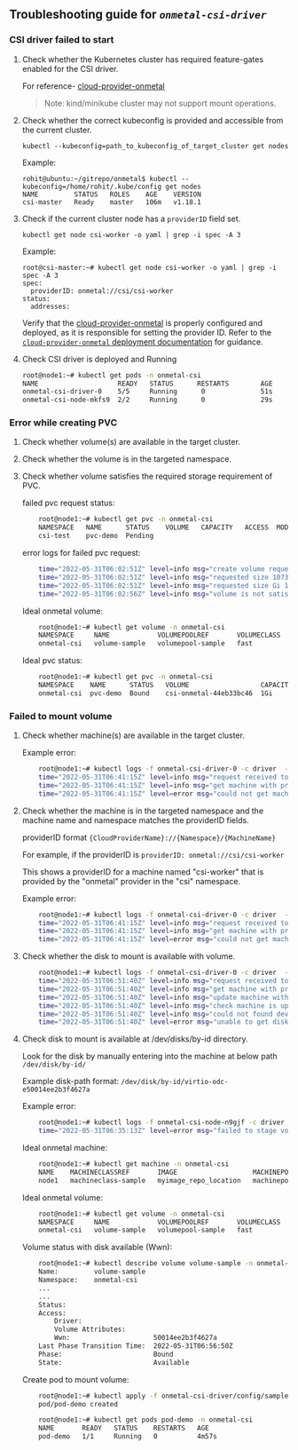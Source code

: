 
## Troubleshooting guide for *`onmetal-csi-driver`*

### CSI driver failed to start
1. Check whether the Kubernetes cluster has required feature-gates enabled for the CSI driver.
    
    For reference- [cloud-provider-onmetal](https://github.com/onmetal/cloud-provider-onmetal/blob/main/docs/deployment/deploy_manually.md#:~:text=Update%20the%20kubelet%20service%20on%20each%20node%20with%20Args%20%2D%2Dcloud%2Dprovider%3Dexternal%20Follow%20below%20steps%20to%20update%20the%20kubelet%20service%20environment%20variable%20KUBELET_KUBECONFIG_ARGS)
    > Note: kind/minikube cluster may not support mount operations.
2. Check whether the correct kubeconfig is provided and accessible from the current cluster.
    ```
    kubectl --kubeconfig=path_to_kubeconfig_of_target_cluster get nodes
    ```
    Example:
    ```
    rohit@ubuntu:~/gitrepo/onmetal$ kubectl --kubeconfig=/home/rohit/.kube/config get nodes
    NAME         STATUS   ROLES    AGE    VERSION
    csi-master   Ready    master   106m   v1.18.1

    ```
3. Check if the current cluster node has a `providerID` field set.
    ```
    kubectl get node csi-worker -o yaml | grep -i spec -A 3
    ```
    Example:
    ```
    root@csi-master:~# kubectl get node csi-worker -o yaml | grep -i spec -A 3
    spec:
      providerID: onmetal://csi/csi-worker
    status:
      addresses:
    ```

    Verify that the [cloud-provider-onmetal](https://github.com/onmetal/cloud-provider-onmetal/) is properly configured and deployed, as it is responsible for setting the provider ID. Refer to the [`cloud-provider-onmetal` deployment documentation](https://github.com/onmetal/cloud-provider-onmetal/blob/main/docs/deployment/deploy_manually.md) for guidance.
   

4. Check CSI driver is deployed and Running

     ```bash
    root@node1:~# kubectl get pods -n onmetal-csi
    NAME                    READY   STATUS      RESTARTS        AGE
    onmetal-csi-driver-0    5/5     Running      0              51s
    onmetal-csi-node-mkfs9  2/2     Running      0              29s
    ```

### Error while creating PVC
1. Check whether volume(s) are available in the target cluster.
2. Check whether the volume is in the targeted namespace.
3. Check whether volume satisfies the required storage requirement of PVC.

   failed pvc request status:
    ```bash
        root@node1:~# kubectl get pvc -n onmetal-csi
        NAMESPACE   NAME      STATUS    VOLUME   CAPACITY   ACCESS  MODES   STORAGECLASS                AGE
        csi-test    pvc-demo  Pending                                       onmetal-storageclass-demo   2s
    ```
   error logs for failed pvc request:
    ```bash
        time="2022-05-31T06:02:51Z" level=info msg="create volume request received with volume name csi-onmetal-e022cb7f52"
        time="2022-05-31T06:02:51Z" level=info msg="requested size 1073741824" 
        time="2022-05-31T06:02:51Z" level=info msg="requested size Gi 1Gi"
        time="2022-05-31T06:02:56Z" level=info msg="volume is not satisfied"
    ```
   Ideal onmetal volume:
    ```bash
        root@node1:~# kubectl get volume -n onmetal-csi
        NAMESPACE     NAME            VOLUMEPOOLREF       VOLUMECLASS   STATE       PHASE     AGE
        onmetal-csi   volume-sample   volumepool-sample   fast          Available   Bound   8m43s
    ```
   Ideal pvc status:
    ```bash
        root@node1:~# kubectl get pvc -n onmetal-csi
        NAMESPACE    NAME      STATUS   VOLUME                  CAPACITY  ACCESS MODES   STORAGECLASS                AGE
        onmetal-csi  pvc-demo  Bound    csi-onmetal-44eb33bc46  1Gi       RWO            onmetal-storageclass-demo   9s
    ```

### Failed to mount volume
1. Check whether machine(s) are available in the target cluster.

    Example error:
    ```bash
        root@node1:~# kubectl logs -f onmetal-csi-driver-0 -c driver  -n onmetal-csi 
        time="2022-05-31T06:41:15Z" level=info msg="request received to publish volume csi-onmetal-44eb33bc46 at node 192.168.0.108\n"
        time="2022-05-31T06:41:15Z" level=info msg="get machine with provided name and namespace"
        time="2022-05-31T06:41:15Z" level=error msg="could not get machine with name node1,namespace onmetal-csi, error:machines.compute.api.onmetal.de \"node1\" not found"
    ```
2. Check whether the machine is in the targeted namespace and the machine name and namespace matches the providerID fields.

    providerID format  `{CloudProviderName}://{Namespace}/{MachineName}`
    
    For example, if the providerID is 
    `providerID: onmetal://csi/csi-worker`
    
    This shows a providerID for a machine named "csi-worker" that is provided by the "onmetal" provider in the "csi" namespace.

    Example error:
    
    ```bash
        root@node1:~# kubectl logs -f onmetal-csi-driver-0 -c driver  -n onmetal-csi 
        time="2022-05-31T06:41:15Z" level=info msg="request received to publish volume csi-onmetal-44eb33bc46 at node 192.168.0.108\n"
        time="2022-05-31T06:41:15Z" level=info msg="get machine with provided name and namespace"
        time="2022-05-31T06:41:15Z" level=error msg="could not get machine with name node1,namespace onmetal-csi, error:machines.compute.api.onmetal.de \"node1\" not found"
    ```
3. Check whether the disk to mount is available with volume.
    ```bash
        root@node1:~# kubectl logs -f onmetal-csi-driver-0 -c driver  -n onmetal-csi 
        time="2022-05-31T06:51:40Z" level=info msg="request received to publish volume csi-onmetal-4c50e230e1 at node 192.168.0.108\n"
        time="2022-05-31T06:51:40Z" level=info msg="get machine with provided name and namespace"
        time="2022-05-31T06:51:40Z" level=info msg="update machine with volumeattachment"
        time="2022-05-31T06:51:40Z" level=info msg="check machine is updated"
        time="2022-05-31T06:51:40Z" level=info msg="could not found device for given volume volume-sample"
        time="2022-05-31T06:51:40Z" level=error msg="unable to get disk to mount"
    ```
4. Check disk to mount is available at /dev/disks/by-id directory.


    Look for the disk by manually entering into the machine at below path `/dev/disk/by-id/`
    
    Example disk-path format: `/dev/disk/by-id/virtio-odc-e50014ee2b3f4627a`

   Example error:
    ```bash
        root@node1:~# kubectl logs -f onmetal-csi-node-n9gjf -c driver -n onmetal-csi
        time="2022-05-31T06:35:13Z" level=error msg="failed to stage volume:format of disk \"/host/dev/disk/by-id/virtio-odc-e50014ee2b3f4627a\" failed: type:(\"ext4\") target:(\"/var/lib/kubelet/plugins/kubernetes.io/csi/onmetal-csi-driver/b6fef28a18a856aa16c7a1201db104c250b95a02e4ec959377f589a096655b4e/globalmount\") options:(\"rw,defaults\") errcode:(exit status 1) output:(mke2fs 1.44.5 (15-Dec-2018)\nThe file /host/dev/disk/by-id/virtio-odc-e50014ee2b3f4627a does not exist and no size was specified.\n) "
    ```
    Ideal onmetal machine:
    ```bash
        root@node1:~# kubectl get machine -n onmetal-csi
        NAME    MACHINECLASSREF       IMAGE                   MACHINEPOOLREF       STATE     AGE
        node1   machineclass-sample   myimage_repo_location   machinepool-sample   Running   9m28s
    ```
   Ideal onmetal volume:
    ```bash
        root@node1:~# kubectl get volume -n onmetal-csi
        NAMESPACE     NAME            VOLUMEPOOLREF       VOLUMECLASS   STATE       PHASE   AGE
        onmetal-csi   volume-sample   volumepool-sample   fast          Available   Bound   24s
    ```
   Volume status with disk available (Wwn):
    ```bash
        root@node1:~# kubectl describe volume volume-sample -n onmetal-csi
        Name:         volume-sample
        Namespace:    onmetal-csi
        ...
        ...
        Status:
        Access:
            Driver:
            Volume Attributes:
            Wwn:                     50014ee2b3f4627a
        Last Phase Transition Time:  2022-05-31T06:56:50Z
        Phase:                       Bound
        State:                       Available
    ```
    Create pod to mount volume:
    ```bash
        root@node1:~# kubectl apply -f onmetal-csi-driver/config/samples/pod.yaml -n onmetal-csi
        pod/pod-demo created
    ```

    ```bash
        root@node1:~# kubectl get pods pod-demo -n onmetal-csi
        NAME       READY   STATUS    RESTARTS   AGE
        pod-demo   1/1     Running   0          4m57s
    ```
